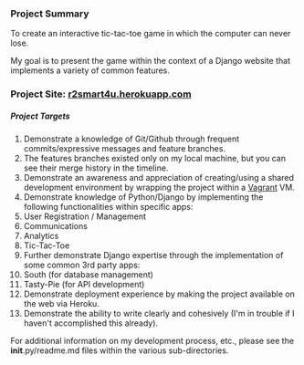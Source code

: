 ### Project Summary
To create an interactive tic-tac-toe game in which the computer can never lose.  

My goal is to present the game within the context of a Django website that implements a variety of common features.

### Project Site: [r2smart4u.herokuapp.com](http://r2smart4u.herokuapp.com)

##### Project Targets

1. Demonstrate a knowledge of Git/Github through frequent commits/expressive messages and feature branches.
  1. The features branches existed only on my local machine, but you can see their merge history in the timeline.
2. Demonstrate an awareness and appreciation of creating/using a shared development environment by wrapping the project within a [Vagrant](http://www.vagrantup.com/) VM.
3. Demonstrate knowledge of Python/Django by implementing the following functionalities within specific apps:
  1. User Registration / Management
  2. Communications
  3. Analytics
  4. Tic-Tac-Toe
4. Further demonstrate Django expertise through the implementation of some common 3rd party apps:
  1. South (for database management)
  2. Tasty-Pie (for API development)
5. Demonstrate deployment experience by making the project available on the web via Heroku.
6. Demonstrate the ability to write clearly and cohesively (I'm in trouble if I haven't accomplished this already).

For additional information on my development process, etc., please see the __init__.py/readme.md files within the various sub-directories.




